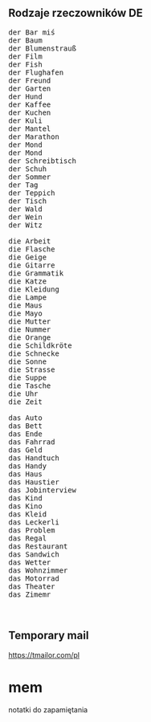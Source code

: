 ## Rodzaje rzeczowników DE
<pre>
der Bar miś
der Baum
der Blumenstrauß
der Film
der Fish
der Flughafen
der Freund
der Garten
der Hund
der Kaffee
der Kuchen
der Kuli
der Mantel
der Marathon
der Mond
der Mond
der Schreibtisch
der Schuh
der Sommer
der Tag
der Teppich
der Tisch
der Wald
der Wein
der Witz
  
die Arbeit
die Flasche
die Geige
die Gitarre
die Grammatik
die Katze
die Kleidung
die Lampe
die Maus
die Mayo
die Mutter
die Nummer
die Orange
die Schild­krö­te
die Schnecke
die Sonne
die Strasse
die Suppe
die Tasche
die Uhr
die Zeit
  
das Auto
das Bett
das Ende
das Fahrrad
das Geld
das Handtuch
das Handy
das Haus
das Haustier
das Jobinterview
das Kind
das Kino
das Kleid
das Leckerli
das Problem
das Regal
das Restaurant
das Sandwich
das Wetter
das Wohnzimmer
das Motorrad
das Theater
das Zimemr

  
</pre>
  
## Temporary mail
https://tmailor.com/pl

# mem
notatki do zapamiętania
